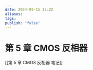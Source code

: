 ```yaml
---
date: 2024-09-15 13:22
aliases: 
tags: 
publish: "false"
---
```

# 第 5 章 CMOS 反相器

[[第 5 章 CMOS 反相器 笔记]]
